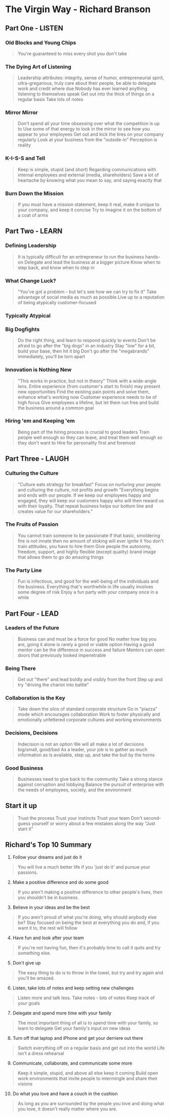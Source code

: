 # The Virgin Way - Richard Branson

## Part One - LISTEN
### Old Blocks and Young Chips
> You're guaranteed to miss every shot you don't take

### The Dying Art of Listening
> Leadership attributes: integrity, sense of humor, entrepreneurial spirit, ultra-gregarious, truly care about their people, be able to delegate work and credit where due
> Nobody has ever learned anything listening to themselves speak
> Get out into the thick of things on a regular basis
> Take lots of notes

### Mirror Mirror
> Don't spend all your time obsessing over what the competition is up to
> Use some of that energy to look in the mirror to see how you appear to your employees
> Get out and kick the tires on your company regularly
> Look at your business from the "outside-in"
> Perception is reality

### K-I-S-S and Tell
> Keep is simple, stupid (and short)
> Regarding communications with internal employees and external (media, shareholders)
> Save a lot of heartache by knowing what you mean to say, and saying exactly that

### Burn Down the Mission
> If you must have a mission statement, keep it real, make it unique to your company, and keep it concise
> Try to imagine it on the bottom of a coat of arms

## Part Two - LEARN
### Defining Leadership
> It is typically difficult for an entrepreneur to run the business hands-on
> Delegate and lead the business at a bigger picture
> Know when to step back, and know when to step in

### What Change Luck?
> "You've got a problem - but let's see how we can try to fix it"
> Take advantage of social media as much as possible
> Live up to a reputation of being atypically customer-focused

### Typically Atypical
### Big Dogfights
> Do the right thing, and learn to respond quickly to events
> Don't be afraid to go after the "big dogs" in an industry
> Stay "low" for a bit, build your base, then hit it big
> Don't go after the "megabrands" immediately, you'll be torn apart

### Innovation is Nothing New
> "This works in practice, but not in theory"
> Think with a wide-angle lens. Entire experience (from customer's start to finish) may present new opportunities
> Find the existing pain points and solve them, enhance what's working now
> Customer experience needs to be of high focus
> Give employees a lifeline, but let them run free and build the business around a common goal

### Hiring 'em and Keeping 'em
> Being part of the hiring process is crucial to good leaders
> Train people well enough so they can leave, and treat them well enough so they don't want to
> Hire for personality first and foremost

## Part Three - LAUGH
### Culturing the Culture
> "Culture eats strategy for breakfast"
> Focus on nurturing your people and culturing the culture, not profits and growth
> "Everything begins and ends with our people. If we keep our employees happy and engaged, they will keep our customers happy who will then reward us with their loyalty. That repeat business helps our bottom line and creates value for our shareholders."

### The Fruits of Passion
> You cannot train someone to be passionate
> If that basic, smoldering fire is not innate then no amount of stoking will ever ignite it
> You don't train attitudes, you have to hire them
> Give people the autonomy, freedom, support, and highly flexible (except quality) brand image that allows them to go do amazing things

### The Party Line
> Fun is infectious, and good for the well-being of the individuals and the business.
> Everything that's worthwhile in life usually involves some degree of risk
> Enjoy a fun party with your company once in a while

## Part Four - LEAD
### Leaders of the Future
> Business can and must be a force for good
> No matter how big you are, going it alone is rarely a good or viable option
> Having a good mentor can be the difference in success and failure
> Mentors can open doors that previously looked impenetrable

### Being There
> Get out "there" and lead boldly and visibly from the front
> Step up and try "driving the chariot into battle"

### Collaboration is the Key
> Take down the silos of standard corporate structure
> Go in "piazza" mode which encourages collaboration
> Work to foster physically and emotionally unfettered corporate cultures and working environments

### Decisions, Decisions
> Indecision is not an option
> We will all make a lot of decisions big/small, good/bad
> As a leader, your job is to gather as much information as is available, step up, and take the bull by the horns

### Good Business
> Businesses need to give back to the community
> Take a strong stance against corruption and lobbying
> Balance the pursuit of enterprise with the needs of employees, society, and the environment

## Start it up
> Trust the process
> Trust your instincts
> Trust your team
> Don't second-guess yourself or worry about a few mistakes along the way
> "Just start it"

## Richard's Top 10 Summary
1. Follow your dreams and just do it
> You will live a much better life if you 'just do it' and pursue your passions.

2. Make a positive difference and do some good
> If you aren't making a positive difference to other people's lives, then you shouldn't be in business.

3. Believe in your ideas and be the best
> If you aren't proud of what you're doing, why should anybody else be?
> Stay focused on being the best at everything you do and, if you want it to, the rest will follow

4. Have fun and look after your team
> If you're not having fun, then it's probably time to call it quits and try something else.

5. Don't give up
> The easy thing to do is to throw in the towel, but try and try again and you'll be amazed.

6. Listen, take lots of notes and keep setting new challenges
> Listen more and talk less.
> Take notes - lots of notes
> Keep track of your goals

7. Delegate and spend more time with your family
> The most important thing of all is to spend time with your family, so learn to delegate
> Get your family's input on new ideas

8. Turn off that laptop and iPhone and get your derriere out there
> Switch everything off on a regular basis and get out into the world
> Life isn't a dress rehearsal

9. Communicate, collaborate, and communicate some more
> Keep it simple, stupid, and above all else keep it coming
> Build open work environments that invite people to intermingle and share their visions

10. Do what you love and have a couch in the cushion
> As long as you are surrounded by the people you love and doing what you love, it doesn't really matter where you are.
